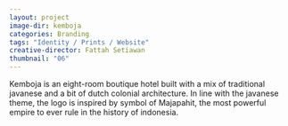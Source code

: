 ```yaml
---
layout: project
image-dir: kemboja
categories: Branding
tags: "Identity / Prints / Website"
creative-director: Fattah Setiawan
thumbnail: "06"
---
```


Kemboja is an eight-room boutique hotel built with a mix of traditional javanese and a bit of dutch colonial architecture. In line with the javanese theme, the logo is inspired by symbol of Majapahit, the most powerful empire to ever rule in the history of indonesia.